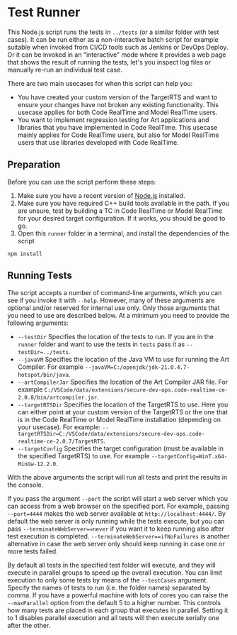# Test Runner
This Node.js script runs the tests in `../tests` (or a similar folder with test cases). 
It can be run either as a non-interactive batch script for example suitable when invoked from CI/CD tools such as Jenkins or DevOps Deploy. 
Or it can be invoked in an "interactive" mode where it provides a web page that shows the result of running the tests, let's you inspect log files or manually re-run an individual test case.

There are two main usecases for when this script can help you:
* You have created your custom version of the TargetRTS and want to ensure your changes have not broken any existing functionality. This usecase applies for both Code RealTime and Model RealTime users.
* You want to implement regression testing for Art applications and libraries that you have implemented in Code RealTime. This usecase mainly applies for Code RealTime users, but also for Model RealTime users that use libraries developed with Code RealTime.

## Preparation
Before you can use the script perform these steps:
1. Make sure you have a recent version of [Node.js](https://nodejs.org/en/download) installed.
2. Make sure you have required C++ build tools available in the path. If you are unsure, test by building a TC in Code RealTime or Model RealTime for your desired target configuration. If it works, you should be good to go.
3. Open this `runner` folder in a terminal, and install the dependencies of the script

```shell
npm install
```

## Running Tests
The script accepts a number of command-line arguments, which you can see if you invoke it with `--help`. However, many of these arguments are optional and/or reserved for internal use only. Only those arguments that you need to use are described below. At a minimum you need to provide the following arguments:

* `--testDir` Specifies the location of the tests to run. If you are in the `runner` folder and want to use the tests in `tests` pass it as `--testDir=../tests`.
* `--javaVM` Specifies the location of the Java VM to use for running the Art Compiler. For example `--javaVM=C:/openjdk/jdk-21.0.4.7-hotspot/bin/java`.
* `--artCompilerJar` Specifies the location of the Art Compiler JAR file. For example `C:/VSCode/data/extensions/secure-dev-ops.code-realtime-ce-2.0.8/bin/artcompiler.jar`.
* `--targetRTSDir` Specifies the location of the TargetRTS to use. Here you can either point at your custom version of the TargetRTS or the one that is in the Code RealTime or Model RealTime installation (depending on your usecase). For example: `--targetRTSDir=C:/VSCode/data/extensions/secure-dev-ops.code-realtime-ce-2.0.7/TargetRTS`.
* `--targetConfig` Specifies the target configuration (must be available in the specified TargetRTS) to use. For example `--targetConfig=WinT.x64-MinGw-12.2.0`.

With the above arguments the script will run all tests and print the results in the console.

If you pass the argument `--port` the script will start a web server which you can access from a web browser on the specified port. For example, passing `--port=4444` makes the web server available at `http://localhost:4444/`.
By default the web server is only running while the tests execute, but you can pass `--terminateWebServer==never` if you want it to keep running also after test execution is completed. `--terminateWebServer==ifNoFailures` is another alternative in case the web server only should keep running in case one or more tests failed.

By default all tests in the specified test folder will execute, and they will execute in parallel groups to speed up the overall execution. You can limit execution to only some tests by means of the `--testCases` argument. Specify the names of tests to run (i.e. the folder names) separated by comma. If you have a powerful machine with lots of cores you can raise the `--maxParallel` option from the default 5 to a higher number. This controls how many tests are placed in each group that executes in parallel. Setting it to 1 disables parallel execution and all tests will then execute serially one after the other.
